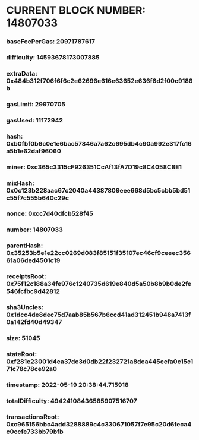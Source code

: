 # CURRENT BLOCK NUMBER: 14807033

### baseFeePerGas: 20971787617
### difficulty: 14593678173007885
### extraData: 0x484b312f706f6f6c2e62696e616e63652e636f6d2f00c9186b
### gasLimit: 29970705
### gasUsed: 11172942
### hash: 0xb0fbf0b6c0e1e6bac57846a7a62c695db4c90a992e317fc16a5b1e62daf96060
### miner: 0xc365c3315cF926351CcAf13fA7D19c8C4058C8E1
### mixHash: 0x0c123b228aac67c2040a44387809eee668d5bc5cbb5bd51c55f7c555b640c29c
### nonce: 0xcc7d40dfcb528f45
### number: 14807033
### parentHash: 0x35253b5e1e22cc0269d083f85151f35107ec46cf9ceeec35661a06ded4501c19
### receiptsRoot: 0x75f12c188a34fe976c1240735d619e840d5a50b8b9b0de2fe546fcfbc9d42812
### sha3Uncles: 0x1dcc4de8dec75d7aab85b567b6ccd41ad312451b948a7413f0a142fd40d49347
### size: 51045
### stateRoot: 0xf281e23001d4ea37dc3d0db22f232721a8dca445eefa0c15c171c78c78ce92a0
### timestamp: 2022-05-19 20:38:44.715918
### totalDifficulty: 49424108436585907516707
### transactionsRoot: 0xc965156bbc4add3288889c4c330671057f7e95c20d6feca4c0ccfe733bb79bfb
